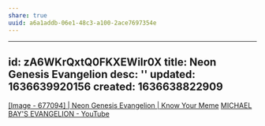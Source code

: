 ```yaml
---
share: true
uuid: a6a1addb-06e1-48c3-a100-2ace7697354e
---
```

---
id: zA6WKrQxtQ0FKXEWiIr0X
title: Neon Genesis Evangelion
desc: ''
updated: 1636639920156
created: 1636638822909
---

[[Image - 677094] | Neon Genesis Evangelion | Know Your Meme](https://knowyourmeme.com/photos/677094-neon-genesis-evangelion)
[MICHAEL BAY'S EVANGELION - YouTube](https://www.youtube.com/watch?v=FckkZihQUaU)